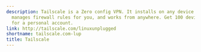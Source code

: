 ```yaml
---
description: Tailscale is a Zero config VPN. It installs on any device in minutes,
  manages firewall rules for you, and works from anywhere. Get 100 devices for free
  for a personal account.
link: http://tailscale.com/linuxunplugged
shortname: tailscale.com-lup
title: Tailscale
---
```

